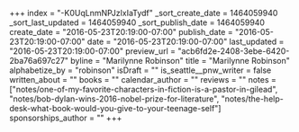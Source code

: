 +++
index = "-K0UqLnmNPJzlxIaTydf"
_sort_create_date = 1464059940
_sort_last_updated = 1464059940
_sort_publish_date = 1464059940
create_date = "2016-05-23T20:19:00-07:00"
publish_date = "2016-05-23T20:19:00-07:00"
date = "2016-05-23T20:19:00-07:00"
last_updated = "2016-05-23T20:19:00-07:00"
preview_url = "acb6fd2e-2408-3ebe-6420-2ba76a697c27"
byline = "Marilynne Robinson"
title = "Marilynne Robinson"
alphabetize_by = "robinson"
isDraft = ""
is_seattle__pnw_writer = false
written_about = ""
books = ""
calendar_author = ""
reviews = ""
notes = ["notes/one-of-my-favorite-characters-in-fiction-is-a-pastor-in-gilead", "notes/bob-dylan-wins-2016-nobel-prize-for-literature", "notes/the-help-desk-what-book-would-you-give-to-your-teenage-self"]
sponsorships_author = ""
+++
